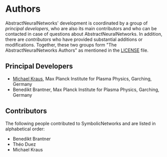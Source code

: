 # Authors

AbstractNeuralNetworks' development is coordinated by a group of *principal developers*, who are also its main contributors and who can be contacted in case of questions about AbstractNeuralNetworks. In addition, there are *contributors* who have provided substantial additions or modifications. Together, these two groups form "The AbstractNeuralNetworks Authors" as mentioned in the [LICENSE](LICENSE.md) file.

## Principal Developers

* [Michael Kraus](https://www.michael-kraus.org/),
  Max Planck Institute for Plasma Physics, Garching, Germany
* Benedikt Brantner,
  Max Planck Institute for Plasma Physics, Garching, Germany

## Contributors

The following people contributed to SymbolicNetworks and are listed in alphabetical order:

* Benedikt Brantner
* Théo Duez
* Michael Kraus
